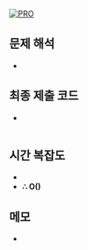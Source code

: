[![PRO]][Link]

## 문제 해석

-

## 최종 제출 코드

-

```js

```

## 시간 복잡도

-
-   **∴ O()**

## 메모

-

<!---------------------------------------------------------------------------->

[PRO]: https://github.com/GoSSaChin/algorithm-js/assets/107768516/67c43b52-bc3f-4571-a249-5519021afbb0
[Link]: https://school.programmers.co.kr/learn/courses/30/lessons/87390
